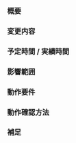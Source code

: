 ### 概要
<!-- 変更の目的 もしくは 関連する Issue 番号 -->

### 変更内容
<!-- ビューの変更がある場合はスクショによる比較などがあるとわかりやすい -->

### 予定時間 / 実績時間

### 影響範囲
<!-- この関数を変更したのでこの機能にも影響がある、など -->

### 動作要件
<!-- 動作に必要な 環境変数 / 依存関係 / DBの更新 など -->

### 動作確認方法
<!-- 動作した手順や動作確認してほしい手順等を記載 -->

### 補足
<!-- レビューをする際に見てほしい点、ローカル環境で試す際の注意点、など -->